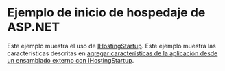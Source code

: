 # <a name="aspnet-hosting-startup-sample"></a>Ejemplo de inicio de hospedaje de ASP.NET

Este ejemplo muestra el uso de [IHostingStartup](https://docs.microsoft.com/dotnet/api/microsoft.aspnetcore.hosting.ihostingstartup). Este ejemplo muestra las características descritas en [agregar características de la aplicación desde un ensamblado externo con IHostingStartup](https://docs.microsoft.com/aspnet/core/hosting/ihostingstartup).
